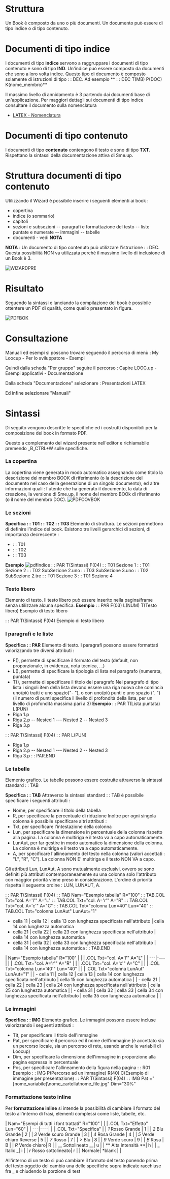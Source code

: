 # Struttura
Un Book è composto da uno o più documenti.
Un documento può essere di tipo indice o di tipo contenuto.

# Documenti di tipo indice
I documenti di tipo **indice** servono a raggruppare i documenti di tipo contenuto e sono di tipo **IND**. Un'indice può essere composto da documenti che sono a loro volta indice.
Questo tipo di documento è composto solamente di istruzioni di tipo  :   : DEC.
Ad esempio
** :   : DEC T(MB) P(DOC) K(nome_membro)**

Il massimo livello di annidamento è 3 partendo dai documenti base di un'applicazione.
Per maggiori dettagli sui documenti di tipo indice consultare il documento sulla nomenclatura
- [LATEX - Nomenclatura](Sorgenti/DOC/TA/B£AMO/LOCFRM_LTF)

# Documenti di tipo contenuto
I documenti di tipo **contenuto** contengono il testo e sono di tipo **TXT**.
Rispettano la sintassi della documentazione attiva di  Sme.up.

# Struttura documenti di tipo contenuto
Utilizzando il Wizard è possibile inserire i seguenti elementi ai book : 

- copertina
- indice (o sommario)
- capitoli
- sezioni e subsezioni
-- paragrafi e formattazione del testo
-- liste puntate e numerate
-- immagini
-- tabelle
- documenti - vedi **NOTA**

**NOTA** :  Un documento di tipo contenuto può utilizzare l'istruzione  :   : DEC. Questa possibilità NON va utilizzata perchè il massimo livello di inclusione di un Book è 3.

![WIZARDPRE](https://doc.smeup.com/immagini/LOCFRM_LTC/WIZARDPRE.png)
# Risultato
Seguendo la sintassi e lanciando la compilazione del book è possibile ottentere un PDF di qualità, come quello presentato in figura.

![PDFBOK](https://doc.smeup.com/immagini/LOCFRM_LTC/PDFBOK.png)
# Consultazione
Manuali ed esempi si possono trovare seguendo il percorso di menù : 
My Loocup - Per lo sviluppatore - Esempi

Quindi dalla scheda "Per gruppo" seguire il percorso : 
Capire LOOC.up - Esempi applicativi - Documentazione

Dalla scheda "Documentazione" selezionare : 
Presentazioni LATEX

Ed infine selezionare "Manuali"

# Sintassi
Di seguito vengono descritte le specifiche ed i costrutti disponiibili per la composizione dei book in formato PDF.

Questo a complemento del wizard presente nell'editor e richiamabile premendo _B_CTRL+W sulle specifiche.

### La copertina
La copertina viene generata in modo automatico assegnando come titolo la descrizione del membro BOOK di riferimento (o la descrizione del documento nel caso della generazione di un singolo documento), ed altre informazioni quali :  l'utente che ha generato il documento, la data di creazione, la versione di Sme.up, il nome del membro BOOk di riferimento (o il nome del membro DOC).
![PDFCOVBOK](https://doc.smeup.com/immagini/LOCFRM_LTC/PDFCOVBOK.png)
### Le sezioni
**Specifica  :   : T01  :   : T02  :   : T03**
Elemento di struttura. Le sezioni permettono di definire l'indice del book.
Esistono tre livelli gerarchici di sezioni, di importanza decrescente : 

-  :   : T01
-  :   : T02
-  :   : T03


**Esempio**
![pdfIndice](https://doc.smeup.com/immagini/LOCFRM_LTC/pdfIndice.png) :  : PAR T(Sintassi) F(04)
 :   : T01 Sezione 1
 :   : T01 Sezione 2
 :   : T02 SubSezione 2.uno
 :   : T03 SubSezione 3.uno
 :   : T02 SubSezione 2.tre
 :   : T01 Sezione 3
 :   : T01 Sezione 4


### Testo libero
Elemento di testo. Il testo libero può essere inserito nella pagina/frame senza utilizzare alcuna specifica.
**Esempio**
 :  : PAR F(03) L(NUM) T(Testo libero)
Esempio di testo libero

 :  : PAR T(Sintassi) F(04)
Esempio di testo libero


### I paragrafi e le liste
**Specifica  :   : PAR**
Elemento di testo. I paragrafi possono essere formattati valorizzando tre diversi attributi : 
- F(), permette di specificare il formato del testo (default, non proporzionale, in evidenza, nota tecnica, ...)
- L(), permette di specificare la tipologia di lista nel paragrafo (numerata, puntata)
- T(), permette di specificare il titolo del paragrafo
Nel paragrafo di tipo lista i singoli item della lista devono essere una riga nuova che comincia uno/più tratti e uno spazio("- "), o con uno/più punti e uno spazio (". ") (il numero di punti specifica il livello di profondità della lista, per un livello di profondità massima pari a 3)
**Esempio**
 :  : PAR T(Lista puntata) L(PUN)
- Riga 1.p
- Riga 2.p
-- Nested 1
--- Nested 2
-- Nested 3
- Riga 3.p

 :  : PAR T(Sintassi) F(04)
 :   : PAR L(PUN)
- Riga 1.p
- Riga 2.p
-- Nested 1
--- Nested 2
-- Nested 3
- Riga 3.p
 :   : PAR.END


### Le tabelle
Elemento grafico. Le tabelle possono essere costruite attraverso la sintassi standard  :   : TAB

**Specifica  :   : TAB**
Attraverso la sintassi standard  :   : TAB è possibile specificare i seguenti attributi : 
- Nome, per specificare il titolo della tabella
- R, per specificare la percentuale di riduzione
Inoltre per ogni singola colonna è possibile specificare altri attributi : 
- Txt, per specificare l'intestazione della colonna
- Lun, per specificare la dimensione in percentuale della colonna rispetto alla pagina. La colonna è multiriga e il testo va a capo automaticamente.
- LunAut, per far gestire in modo automatico la dimensione della colonna. La colonna è multiriga e il testo va a capo automaticamente.
- A, per specificare l'allineamento del testo nella colonna (valori accettati :  "L", "R", "C"). La colonna NON E' multiriga e il testo NON VA a capo.

Gli attributi Lun, LunAut, A sono mutualmente esclusivi, ovvero se sono definiti più attributi contemporaneamente su una colonna solo l'attributo con maggior priorità viene preso in considerazione. L'ordine di priorità rispetta il seguente ordine :  LUN, LUNAUT, A.

 :  : PAR T(Sintassi) F(04)
 :   : TAB Nam="Esempio tabella" R="100"
 :   : TAB.COL Txt="col. A='l'" A="L"
 :   : TAB.COL Txt="col. A='r'" A="R"
 :   : TAB.COL Txt="col. A='c'" A="C"
 :   : TAB.COL Txt="colonna Lun=40" Lun="40"
 :   : TAB.COL Txt="colonna LunAut" LunAut="1"
- cella 11 | cella 12 | cella 13 con lunghezza specificata nell'attributo | cella 14 con lunghezza automatica
- cella 21 | cella 22 | cella 23 con lunghezza specificata nell'attributo | cella 14 con lunghezza automatica
- cella 31 | cella 32 | cella 33 con lunghezza specificata nell'attributo | cella 14 con lunghezza automatica
 :   : TAB.END



|  Nam="Esempio tabella" R="100" |
| 
| .COL Txt="col. A='l'" A="L" |
| ---|----|
| 
| .COL Txt="col. A='r'" A="R" |
| 
| .COL Txt="col. A='c'" A="C" |
| 
| .COL Txt="colonna Lun='40'" Lun="40" |
| 
| .COL Txt="colonna LunAut" LunAut="1" |
| - cella 11 | cella 12 | cella 13 | cella 14 con lunghezza specificata nell'attributo | cella 15 con lunghezza automatica |
| - cella 21 | cella 22 | cella 23 | cella 24 con lunghezza specificata nell'attributo | cella 25 con lunghezza automatica |
| - cella 31 | cella 32 | cella 33 | cella 34 con lunghezza specificata nell'attributo | cella 35 con lunghezza automatica |
| 


### Le immagini
**Specifica  :   : IMG**
Elemento grafico. Le immagini possono essere incluse valorizzando i seguenti attributi : 
- Tit, per specificare il titolo dell'immagine
- Pat, per specificare il percorso ed il nome dell'immagine (è accettato sia un percorso locale, sia un percorso di rete, usando anche le variabili di Loocup)
- Dim, per specificare la dimensione dell'immagine in proporzione alla pagina espressa in percentuale
- Pos, per specificare l'allineamento della figura nella pagina
 :  : R01 Esempio
 :  : IMG P(Percorso ad un immagine) R(40) C(Esempio di immagine per presentazione)
 :  : PAR T(Sintassi) F(04)
 :   : IMG Pat ="[nome_variabile]\nome_cartella\nome_file.jpg" Dim="30%"


### Formattazione testo inline
Per **formattazione inline** si intende la possibilità di cambiare il formato del testo all'interno di frasi, elementi complessi come liste, tabelle, etc.

|  Nam="Esempi di tutti i font trattati" R="100" |
| 
| .COL Txt="Effetto" Lun="60" |
| ---|----|
| 
| .COL Txt="Specifica" |
| _1_  Rosso   Grande    | 1 |
| _2_  Blu     Grande    | 2 |
| _3_  Verde scuro    Grande    | 3 |
| _4_  Rosa  Grande    | 4 |
| _5_  Verde chiaro Reverse    | 5 |
| _7_  Rosso              | 7 |
| >  Blu                | 8 |
| _9_  Verde scuro      | 9 |
| _B_  Rosa   | B |
| _R_  Verde chiaro| R |
| __  Sottolineato       __| u |
| ** Alta intensità    **| h |
| _  Italic             _| i |
| _r_  Rosso sottolineato| r |
| Normale| \*blank |
| 


All'interno di un testo si può cambiare il formato del testo ponendo prima del testo oggetto del cambio una delle specifiche sopra indicate racchiuse fra _ e chiudendo la porzione di test
